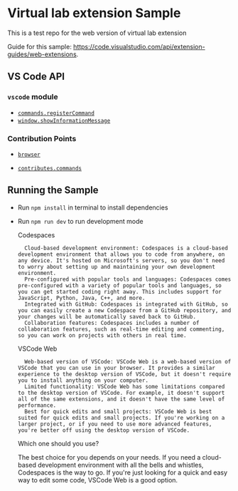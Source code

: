 # Virtual lab extension Sample

This is a test repo for the web version of virtual lab extension

Guide for this sample: https://code.visualstudio.com/api/extension-guides/web-extensions.


## VS Code API

### `vscode` module

- [`commands.registerCommand`](https://code.visualstudio.com/api/references/vscode-api#commands.registerCommand)
- [`window.showInformationMessage`](https://code.visualstudio.com/api/references/vscode-api#window.showInformationMessage)

### Contribution Points

- [`browser`](https://code.visualstudio.com/api/references/extension-manifest)

- [`contributes.commands`](https://code.visualstudio.com/api/references/contribution-points#contributes.commands)

## Running the Sample

- Run `npm install` in terminal to install dependencies		
- Run `npm run dev` to run development mode		

    Codespaces

        Cloud-based development environment: Codespaces is a cloud-based development environment that allows you to code from anywhere, on any device. It's hosted on Microsoft's servers, so you don't need to worry about setting up and maintaining your own development environment.
        Pre-configured with popular tools and languages: Codespaces comes pre-configured with a variety of popular tools and languages, so you can get started coding right away. This includes support for JavaScript, Python, Java, C++, and more.
        Integrated with GitHub: Codespaces is integrated with GitHub, so you can easily create a new Codespace from a GitHub repository, and your changes will be automatically saved back to GitHub.
        Collaboration features: Codespaces includes a number of collaboration features, such as real-time editing and commenting, so you can work on projects with others in real time.

    VSCode Web

        Web-based version of VSCode: VSCode Web is a web-based version of VSCode that you can use in your browser. It provides a similar experience to the desktop version of VSCode, but it doesn't require you to install anything on your computer.
        Limited functionality: VSCode Web has some limitations compared to the desktop version of VSCode. For example, it doesn't support all of the same extensions, and it doesn't have the same level of performance.
        Best for quick edits and small projects: VSCode Web is best suited for quick edits and small projects. If you're working on a larger project, or if you need to use more advanced features, you're better off using the desktop version of VSCode.

    Which one should you use?

    The best choice for you depends on your needs. If you need a cloud-based development environment with all the bells and whistles, Codespaces is the way to go. If you're just looking for a quick and easy way to edit some code, VSCode Web is a good option.

